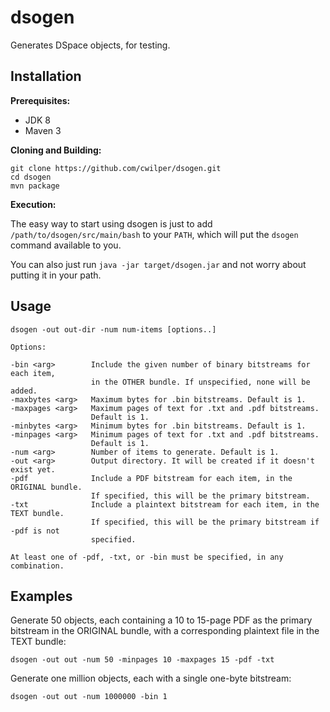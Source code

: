 # dsogen

Generates DSpace objects, for testing.

## Installation

**Prerequisites:**

* JDK 8
* Maven 3

**Cloning and Building:**

    git clone https://github.com/cwilper/dsogen.git
    cd dsogen
    mvn package

**Execution:**

The easy way to start using dsogen is just to add ``/path/to/dsogen/src/main/bash`` to your ``PATH``, which will put the ``dsogen`` command available to you.

You can also just run ``java -jar target/dsogen.jar`` and not worry about putting it in your path.

## Usage

    dsogen -out out-dir -num num-items [options..]

    Options:

    -bin <arg>        Include the given number of binary bitstreams for each item,
                      in the OTHER bundle. If unspecified, none will be added.
    -maxbytes <arg>   Maximum bytes for .bin bitstreams. Default is 1.
    -maxpages <arg>   Maximum pages of text for .txt and .pdf bitstreams.
                      Default is 1.
    -minbytes <arg>   Minimum bytes for .bin bitstreams. Default is 1.
    -minpages <arg>   Minimum pages of text for .txt and .pdf bitstreams.
                      Default is 1.
    -num <arg>        Number of items to generate. Default is 1.
    -out <arg>        Output directory. It will be created if it doesn't exist yet.
    -pdf              Include a PDF bitstream for each item, in the ORIGINAL bundle.
                      If specified, this will be the primary bitstream.
    -txt              Include a plaintext bitstream for each item, in the TEXT bundle.
                      If specified, this will be the primary bitstream if -pdf is not
                      specified.

    At least one of -pdf, -txt, or -bin must be specified, in any combination.

## Examples

Generate 50 objects, each containing a 10 to 15-page PDF as the primary
bitstream in the ORIGINAL bundle, with a corresponding plaintext file in
the TEXT bundle:

    dsogen -out out -num 50 -minpages 10 -maxpages 15 -pdf -txt

Generate one million objects, each with a single one-byte bitstream:

    dsogen -out out -num 1000000 -bin 1
